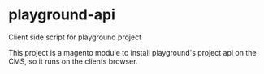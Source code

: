 playground-api
==============

Client side script for playground project

This project is a magento module to install playground's project api on the CMS, so it runs on the clients browser.
